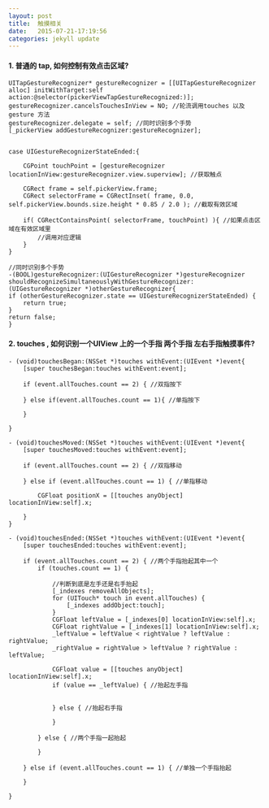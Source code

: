 ```yaml
---
layout: post
title:  触摸相关
date:   2015-07-21-17:19:56
categories: jekyll update
---
```


#### 1. 普通的 tap, 如何控制有效点击区域?

    UITapGestureRecognizer* gestureRecognizer = [[UITapGestureRecognizer alloc] initWithTarget:self action:@selector(pickerViewTapGestureRecognized:)];
    gestureRecognizer.cancelsTouchesInView = NO; //轮流调用touches 以及 gesture 方法
    gestureRecognizer.delegate = self; //同时识别多个手势
    [_pickerView addGestureRecognizer:gestureRecognizer];


    case UIGestureRecognizerStateEnded:{

        CGPoint touchPoint = [gestureRecognizer locationInView:gestureRecognizer.view.superview]; //获取触点
        
        CGRect frame = self.pickerView.frame;
        CGRect selectorFrame = CGRectInset( frame, 0.0, self.pickerView.bounds.size.height * 0.85 / 2.0 ); //截取有效区域
        
        if( CGRectContainsPoint( selectorFrame, touchPoint) ){ //如果点击区域在有效区域里
            //调用对应逻辑
        }
    }

    //同时识别多个手势
    -(BOOL)gestureRecognizer:(UIGestureRecognizer *)gestureRecognizer shouldRecognizeSimultaneouslyWithGestureRecognizer:(UIGestureRecognizer *)otherGestureRecognizer{
    if (otherGestureRecognizer.state == UIGestureRecognizerStateEnded) {
        return true;
    }
    return false;
	}

#### 2. touches , 如何识别一个UIView 上的一个手指 两个手指 左右手指触摸事件?

	- (void)touchesBegan:(NSSet *)touches withEvent:(UIEvent *)event{
    	[super touchesBegan:touches withEvent:event];
	    
	    if (event.allTouches.count == 2) { //双指按下
	        
	    } else if(event.allTouches.count == 1){ //单指按下
	        
	    }
	    
	}

	- (void)touchesMoved:(NSSet *)touches withEvent:(UIEvent *)event{
	    [super touchesMoved:touches withEvent:event];
	
	    if (event.allTouches.count == 2) { //双指移动
	        
	    } else if (event.allTouches.count == 1) { //单指移动
	        
	        CGFloat positionX = [[touches anyObject] locationInView:self].x;

	    }
	}

	- (void)touchesEnded:(NSSet *)touches withEvent:(UIEvent *)event{
	    [super touchesEnded:touches withEvent:event];
	    
	    if (event.allTouches.count == 2) { //两个手指抬起其中一个
	        if (touches.count == 1) { 

	            //判断到底是左手还是右手抬起
	            [_indexes removeAllObjects];
	            for (UITouch* touch in event.allTouches) {
	                [_indexes addObject:touch];
	            }
	            CGFloat leftValue = [_indexes[0] locationInView:self].x;
	            CGFloat rightValue = [_indexes[1] locationInView:self].x;
	            _leftValue = leftValue < rightValue ? leftValue : rightValue;
	            _rightValue = rightValue > leftValue ? rightValue : leftValue;
	            
	            CGFloat value = [[touches anyObject] locationInView:self].x;
	            if (value == _leftValue) { //抬起左手指
	                
	                
	            } else { //抬起右手指
	                
	            }
	            
	        } else { //两个手指一起抬起
	            
	        }
	        
	    } else if (event.allTouches.count == 1) { //单独一个手指抬起
	        
	    }
	    
	}


[jekyll]:      http://jekyllrb.com
[jekyll-gh]:   https://github.com/jekyll/jekyll
[jekyll-help]: https://github.com/jekyll/jekyll-help
